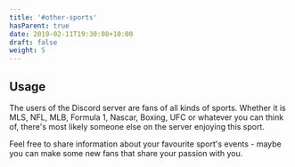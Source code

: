 ```yaml
---
title: '#other-sports'
hasParent: true
date: 2019-02-11T19:30:08+10:00
draft: false
weight: 5
---
```


## Usage

The users of the Discord server are fans of all kinds of sports. Whether it is MLS, NFL, MLB, Formula 1, Nascar, Boxing, UFC or whatever you can think of, there's most likely someone else on the server enjoying this sport. 

Feel free to share information about your favourite sport's events - maybe you can make some new fans that share your passion with you.